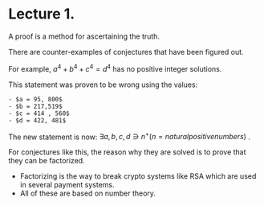 # Lecture 1.

  A proof is a method for ascertaining the truth.

  There are counter-examples of conjectures that have been figured out.

  For example, $a^4 + b^4 + c^4 = d^4$  has no positive integer solutions.

  This statement was proven to be wrong using the values:

    - $a = 95, 800$
    - $b = 217,519$
    - $c = 414 , 560$
    - $d = 422, 481$

  The new statement is now: $\exists a, b, c, d \ni n^+ (n= natural positive numbers )$ .

  For conjectures like this, the reason why they are solved is to prove that they can be factorized. 
- Factorizing is the way to break crypto systems like RSA which are used in several payment systems. 
- All of these are based on number theory.
